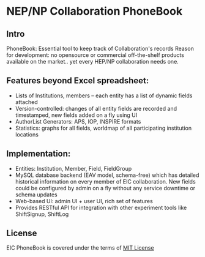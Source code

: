 
# NEP/NP Collaboration PhoneBook

## Intro
PhoneBook: Essential tool to keep track of Collaboration's records
Reason for development: no opensource or commercial off-the-shelf products available on the market.. yet every HEP/NP collaboration needs one.

## Features beyond Excel spreadsheet:

 * Lists of Institutions, members – each entity has a list of dynamic fields attached
 * Version-controlled: changes of all entity fields are recorded and timestamped, new fields added on a fly using UI
 * AuthorList Generators: APS, IOP, INSPIRE formats
 * Statistics: graphs for all fields, worldmap of all participating institution locations

## Implementation:

 * Entities: Institution, Member, Field, FieldGroup
 * MySQL database backend (EAV model, schema-free) which has detailed historical information on every member of EIC collaboration. New fields could be configured by admin on a fly without any service downtime or schema updates
 * Web-based UI: admin UI + user UI, rich set of features
 * Provides RESTful API for integration with other experiment tools like ShiftSignup, ShiftLog

## License

EIC PhoneBook is covered under the terms of [MIT License](https://en.wikipedia.org/wiki/MIT_License)
